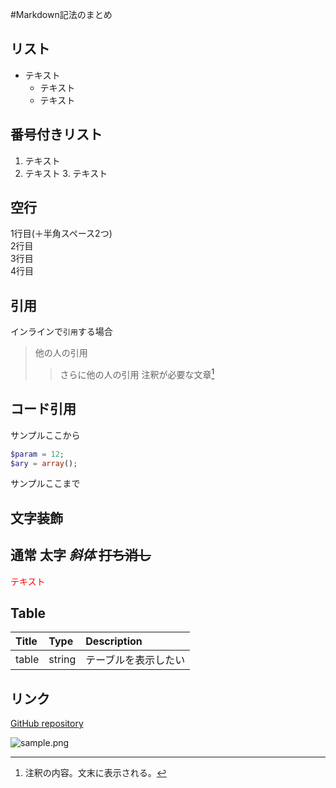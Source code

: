 #Markdown記法のまとめ

## リスト
* テキスト
    * テキスト
    * テキスト

## 番号付きリスト
1. テキスト
2. テキスト
    3. テキスト

## 空行
1行目(＋半角スペース2つ)  
2行目  
3行目<br>
4行目

## 引用
インラインで`引用`する場合
> 他の人の引用
>> さらに他の人の引用
注釈が必要な文章[^1]  
[^1]: 注釈の内容。文末に表示される。

## コード引用
サンプルここから
```php
$param = 12;
$ary = array();
```
サンプルここまで

## 文字装飾
通常 **太字** *斜体* ~~打ち消し~~  
---
<font color="Red">テキスト</font>

## Table
|Title|Type|Description|
|:---|:---|:---|
|table|string|テーブルを表示したい|


## リンク
[GitHub repository](http://github.com/ogusu/)

![sample.png](https://github.com/ "sample")
